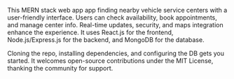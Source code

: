 This MERN stack web app app finding nearby vehicle service centers with a user-friendly interface. Users can check availability, book appointments, and manage center info. Real-time updates, security, and maps integration enhance the experience. It uses React.js for the frontend, Node.js/Express.js for the backend, and MongoDB for the database.

Cloning the repo, installing dependencies, and configuring the DB gets you started. It welcomes open-source contributions under the MIT License, thanking the community for support.
